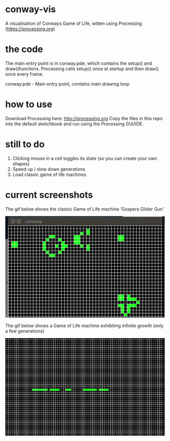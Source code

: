 # conway-vis
A visualisation of Conways Game of Life, witten using Processing (https://processing.org)

# the code
The main entry point is in conway.pde, which contains the setup() and draw()functions. Processing calls setup() once at startup and then draw() once every frame.

conway.pde  - Main entry point, contains main drawing loop

# how to use
Download Processing here: http://processing.org
Copy the files in this repo into the default sketchbook and run using the Processing GUI/IDE.

# still to do 
1. Clicking mouse in a cell toggles its state (so you can create your own shapes)
2. Speed up / slow down generations
3. Load classic game of life machines

# current screenshots

The gif below shows the classic Game of Life machine 'Gospers Glider Gun'

![](glider_gun.gif)

The gif below shows a Game of Life machine exhibiting infinite growth (only a few generations)

![](inifite_growth.gif)
